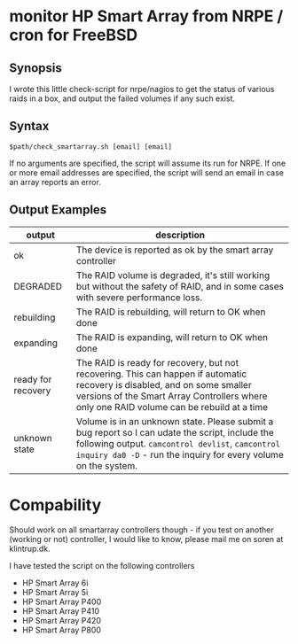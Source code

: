 # monitor HP Smart Array from NRPE / cron for FreeBSD

## Synopsis
I wrote this little check-script for nrpe/nagios to get the status of various raids in a box, and output the failed volumes if any such exist.

## Syntax

`$path/check_smartarray.sh [email] [email]`

If no arguments are specified, the script will assume its run for NRPE.
If one or more email addresses are specified, the script will send an email in case an array reports an error.

## Output Examples

| output | description |
|--|--|
| ok | The device is reported as ok by the smart array controller |
| DEGRADED | The RAID volume is degraded, it's still working but without the safety of RAID, and in some cases with severe performance loss. |
| rebuilding | The RAID is rebuilding, will return to OK when done |
| expanding | The RAID is expanding, will return to OK when done |
| ready for recovery | The RAID is ready for recovery, but not recovering. This can happen if automatic recovery is disabled, and on some smaller versions of the Smart Array Controllers where only one RAID volume can be rebuild at a time |
| unknown state | Volume is in an unknown state. Please submit a bug report so I can udate the script, include the following output. ``camcontrol devlist``, ``camcontrol inquiry da0 -D`` - run the inquiry for every volume on the system. |

# Compability

Should work on all smartarray controllers though - if you test on another (working or not) controller, I would like to know, please mail me on soren at klintrup.dk.

I have tested the script on the following controllers

  * HP Smart Array 6i
  * HP Smart Array 5i
  * HP Smart Array P400
  * HP Smart Array P410
  * HP Smart Array P420
  * HP Smart Array P800
